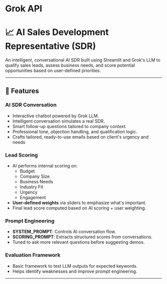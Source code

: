 # Grok API 

# 📈 AI Sales Development Representative (SDR) 

An intelligent, conversational AI SDR built using Streamlit and Grok's LLM to qualify sales leads, assess business needs, and score potential opportunities based on user-defined priorities.

---

## 🚀 Features

### AI SDR Conversation
- Interactive chatbot powered by Grok LLM.
- Intelligent conversation simulates a real SDR.
- Smart follow-up questions tailored to company context.
- Professional tone, objection handling, and qualification logic.
- Crafts tailored, ready-to-use emails based on client's urgency and needs

### Lead Scoring
- AI performs internal scoring on:
  - Budget
  - Company Size
  - Business Needs
  - Industry Fit
  - Urgency
  - Engagement
- **User-defined weights** via sliders to emphasize what's important.
- Final lead score computed based on AI scoring + user weighting.

### Prompt Engineering
- **SYSTEM_PROMPT**: Controls AI conversation flow.
- **SCORING_PROMPT**: Extracts structured scores from conversations.
- Tuned to ask more relevant questions before suggesting demos.

### Evaluation Framework
- Basic framework to test LLM outputs for expected keywords.
- Helps identify weaknesses and improve prompt engineering.

---


